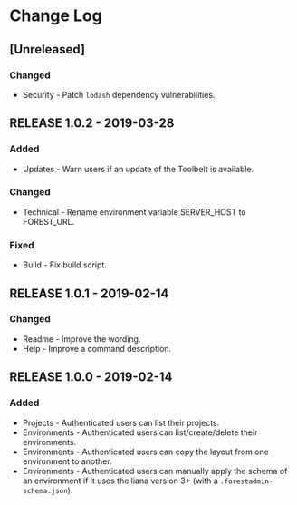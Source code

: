 # Change Log

## [Unreleased]
### Changed
- Security - Patch `lodash` dependency vulnerabilities.

## RELEASE 1.0.2 - 2019-03-28
### Added
- Updates - Warn users if an update of the Toolbelt is available.

### Changed
- Technical - Rename environment variable SERVER_HOST to FOREST_URL.

### Fixed
- Build - Fix build script.

## RELEASE 1.0.1 - 2019-02-14
### Changed
- Readme - Improve the wording.
- Help - Improve a command description.

## RELEASE 1.0.0 - 2019-02-14
### Added
- Projects - Authenticated users can list their projects.
- Environments - Authenticated users can list/create/delete their environments.
- Environments - Authenticated users can copy the layout from one environment to another.
- Environments - Authenticated users can manually apply the schema of an environment if it uses the liana version 3+ (with a `.forestadmin-schema.json`).

